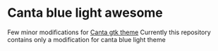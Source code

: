 # Canta blue light awesome
Few minor modifications for [Canta gtk theme](https://github.com/vinceliuice/Canta-theme)
Currently this repository contains only a modification for canta blue light theme

